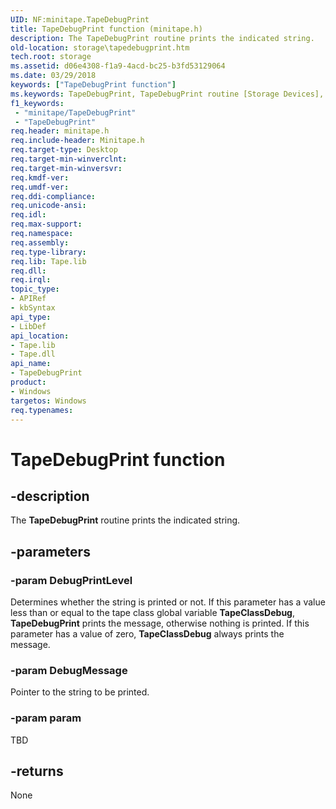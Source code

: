 ```yaml
---
UID: NF:minitape.TapeDebugPrint
title: TapeDebugPrint function (minitape.h)
description: The TapeDebugPrint routine prints the indicated string.
old-location: storage\tapedebugprint.htm
tech.root: storage
ms.assetid: d06e4308-f1a9-4acd-bc25-b3fd53129064
ms.date: 03/29/2018
keywords: ["TapeDebugPrint function"]
ms.keywords: TapeDebugPrint, TapeDebugPrint routine [Storage Devices], minitape/TapeDebugPrint, storage.tapedebugprint, tapeclas_cc0c28ed-17e9-40cf-bf04-e906aa4f74f0.xml
f1_keywords:
 - "minitape/TapeDebugPrint"
 - "TapeDebugPrint"
req.header: minitape.h
req.include-header: Minitape.h
req.target-type: Desktop
req.target-min-winverclnt: 
req.target-min-winversvr: 
req.kmdf-ver: 
req.umdf-ver: 
req.ddi-compliance: 
req.unicode-ansi: 
req.idl: 
req.max-support: 
req.namespace: 
req.assembly: 
req.type-library: 
req.lib: Tape.lib
req.dll: 
req.irql: 
topic_type:
- APIRef
- kbSyntax
api_type:
- LibDef
api_location:
- Tape.lib
- Tape.dll
api_name:
- TapeDebugPrint
product:
- Windows
targetos: Windows
req.typenames: 
---
```


# TapeDebugPrint function


## -description


The <b>TapeDebugPrint</b> routine prints the indicated string.


## -parameters




### -param DebugPrintLevel

Determines whether the string is printed or not. If this parameter has a value less than or equal to the tape class global variable <b>TapeClassDebug</b>, <b>TapeDebugPrint</b> prints the message, otherwise nothing is printed. If this parameter has a value of zero, <b>TapeClassDebug</b> always prints the message. 


### -param DebugMessage

Pointer to the string to be printed.


### -param param

TBD




## -returns



None



